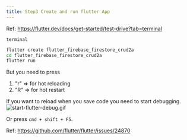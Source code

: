 ```yaml
---
title: Step3 Create and run flutter App
---
```


Ref: https://flutter.dev/docs/get-started/test-drive?tab=terminal

`terminal`
```bash
flutter create flutter_firebase_firestore_crud2a
cd flutter_firebase_firestore_crud2a
flutter run
```

But you need to press
1. "r" => for hot reloading
2. "R" => for hot restart

If you want to reload when you save code you need to start debugging.
![start-flutter-debug.gif](https://storage.googleapis.com/coderhackers-assets/flutter_firebase_firestore_crud2a/start-flutter-debug.gif)

Or press `cmd + shift + F5`.

Ref: https://github.com/flutter/flutter/issues/24870

